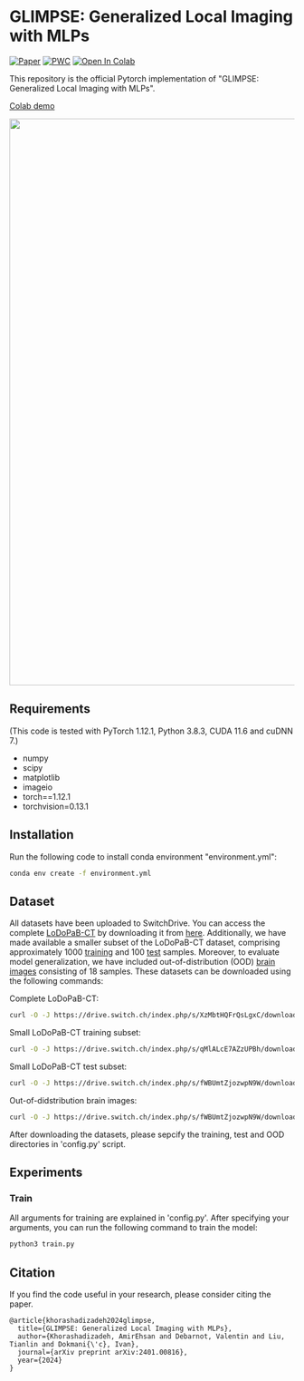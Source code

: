 # GLIMPSE: Generalized Local Imaging with MLPs

[![Paper](https://img.shields.io/badge/arxiv-report-red)](https://arxiv.org/abs/2401.00816)
[![PWC](https://img.shields.io/badge/PWC-report-blue)](https://paperswithcode.com/paper/glimpse-generalized-local-imaging-with-mlps)
[![Open In Colab](https://colab.research.google.com/assets/colab-badge.svg)](https://colab.research.google.com/drive/1f_YvD9WwKHN1NojIOC-HHGXAT4VgQHkz?usp=sharing)

This repository is the official Pytorch implementation of "GLIMPSE: Generalized Local Imaging with MLPs". 

[Colab demo](https://colab.research.google.com/drive/1f_YvD9WwKHN1NojIOC-HHGXAT4VgQHkz?usp=sharing)


<p float="center">
<img src="figures/glimpse.png" width="1000">
</p>


## Requirements
(This code is tested with PyTorch 1.12.1, Python 3.8.3, CUDA 11.6 and cuDNN 7.)
- numpy
- scipy
- matplotlib
- imageio
- torch==1.12.1
- torchvision=0.13.1

## Installation

Run the following code to install conda environment "environment.yml":
```sh
conda env create -f environment.yml
```

## Dataset
All datasets have been uploaded to SwitchDrive. You can access the complete [LoDoPaB-CT](https://www.nature.com/articles/s41597-021-00893-z) by downloading it from [here](https://drive.switch.ch/index.php/s/XzMbtHQFrQsLgxC). Additionally, we have made available a smaller subset of the LoDoPaB-CT dataset, comprising approximately 1000 [training](https://drive.switch.ch/index.php/s/qMlALcE7AZzUPBh) and 100 [test](https://drive.switch.ch/index.php/s/fWBUmtZjozwpN9W) samples. Moreover, to evaluate model generalization, we have included out-of-distribution (OOD) [brain images](https://drive.switch.ch/index.php/s/fWBUmtZjozwpN9W) consisting of 18 samples. These datasets can be downloaded using the following commands:

Complete LoDoPaB-CT:
```sh
curl -O -J https://drive.switch.ch/index.php/s/XzMbtHQFrQsLgxC/download
```

Small LoDoPaB-CT training subset:
```sh
curl -O -J https://drive.switch.ch/index.php/s/qMlALcE7AZzUPBh/download
```

Small LoDoPaB-CT test subset:
```sh
curl -O -J https://drive.switch.ch/index.php/s/fWBUmtZjozwpN9W/download
```

Out-of-didstribution brain images:
```sh
curl -O -J https://drive.switch.ch/index.php/s/fWBUmtZjozwpN9W/download
```
After downloading the datasets, please sepcify the training, test and OOD directories in 'config.py' script.

## Experiments
### Train
All arguments for training are explained in 'config.py'. After specifying your arguments, you can run the following command to train the model:
```sh
python3 train.py 
```


## Citation
If you find the code useful in your research, please consider citing the paper.

```
@article{khorashadizadeh2024glimpse,
  title={GLIMPSE: Generalized Local Imaging with MLPs},
  author={Khorashadizadeh, AmirEhsan and Debarnot, Valentin and Liu, Tianlin and Dokmani{\'c}, Ivan},
  journal={arXiv preprint arXiv:2401.00816},
  year={2024}
}
```

